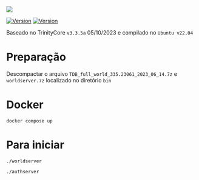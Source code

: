 <image src="https://img.shields.io/badge/Docker-2496ED?style=for-the-badge&logo=docker&logoColor=white"/>

[![Version](https://img.shields.io/badge/Version-v1.0-success)]()
[![Version](https://img.shields.io/badge/Ubuntu-v22.04-blue)]()

Baseado no TrinityCore `v3.3.5a` 05/10/2023 e compilado no `Ubuntu v22.04`

# Preparação

Descompactar o arquivo `TDB_full_world_335.23061_2023_06_14.7z` e `worldserver.7z` localizado no diretório `bin`

# Docker

```
docker compose up
```
# Para iniciar

```
./worldserver
```
```
./authserver
```

